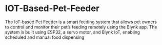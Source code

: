 # IOT-Based-Pet-Feeder
The IoT-based Pet Feeder is a smart feeding system that allows pet owners to control and monitor their pet’s feeding remotely using the Blynk app. The system is built using ESP32, a servo motor, and Blynk IoT, enabling scheduled and manual food dispensing 
